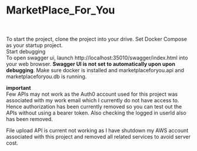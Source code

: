 # MarketPlace_For_You<br><br>

To start the project, clone the project into your drive. Set Docker Compose as your startup project. <br>
Start debugging<br>
To open swagger ui, launch http://localhost:35010/swagger/index.html into your web browser. **Swagger UI is not set to automatically upon upon debugging**. Make sure docker is installed and marketplaceforyou.api and marketplaceforyou.db is running.<br>

**important**<br>
Few APIs may not work as the Auth0 account used for this project was associated with my work email which I currently do not have access to. Hence authorization has been currently removed so you can test out the APIs without using a bearer token. Also checking the logged in userId also has been removed.

File upload API is current not working as I have shutdown my AWS account associated with this project and removed all related services to avoid server cost.

